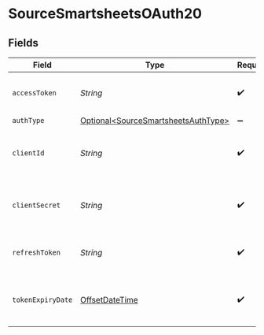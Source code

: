 # SourceSmartsheetsOAuth20


## Fields

| Field                                                                                     | Type                                                                                      | Required                                                                                  | Description                                                                               |
| ----------------------------------------------------------------------------------------- | ----------------------------------------------------------------------------------------- | ----------------------------------------------------------------------------------------- | ----------------------------------------------------------------------------------------- |
| `accessToken`                                                                             | *String*                                                                                  | :heavy_check_mark:                                                                        | Access Token for making authenticated requests.                                           |
| `authType`                                                                                | [Optional\<SourceSmartsheetsAuthType>](../../models/shared/SourceSmartsheetsAuthType.md)  | :heavy_minus_sign:                                                                        | N/A                                                                                       |
| `clientId`                                                                                | *String*                                                                                  | :heavy_check_mark:                                                                        | The API ID of the SmartSheets developer application.                                      |
| `clientSecret`                                                                            | *String*                                                                                  | :heavy_check_mark:                                                                        | The API Secret the SmartSheets developer application.                                     |
| `refreshToken`                                                                            | *String*                                                                                  | :heavy_check_mark:                                                                        | The key to refresh the expired access_token.                                              |
| `tokenExpiryDate`                                                                         | [OffsetDateTime](https://docs.oracle.com/javase/8/docs/api/java/time/OffsetDateTime.html) | :heavy_check_mark:                                                                        | The date-time when the access token should be refreshed.                                  |